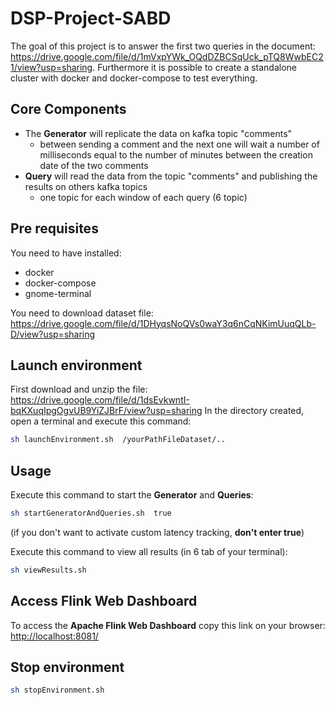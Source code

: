 # DSP-Project-SABD

The goal of this project is to answer the first two queries in the document: <https://drive.google.com/file/d/1mVxpYWk_OQdDZBCSqUck_pTQ8WwbEC21/view?usp=sharing>.
Furthermore it is possible to create a standalone cluster with docker and docker-compose to test everything.

## Core Components
* The **Generator** will replicate the data on kafka topic "comments"
  * between sending a comment and the next one will wait a number of milliseconds equal to the number of minutes between the creation date of the two comments
* **Query** will read the data from the topic "comments" and publishing the results on others kafka topics 
  * one topic for each window of each query (6 topic)

## Pre requisites
You need to have installed:
* docker
* docker-compose
* gnome-terminal

You need to download dataset file:
<https://drive.google.com/file/d/1DHyqsNoQVs0waY3q6nCqNKimUuqQLb-D/view?usp=sharing>

## Launch environment
First download and unzip the file: <https://drive.google.com/file/d/1dsEvkwntI-bqKXuqIpgOgvUB9YiZJBrF/view?usp=sharing>
In the directory created, open a terminal and execute this command:
```bash
sh launchEnvironment.sh  /yourPathFileDataset/..
```

## Usage  
Execute this command to start the **Generator** and **Queries**: 
```bash
sh startGeneratorAndQueries.sh  true
```
(if you don't want to activate custom latency tracking, **don't enter true**)

Execute this command to view all results (in 6 tab of your terminal):
```bash
sh viewResults.sh
```


## Access Flink Web Dashboard
To access the **Apache Flink Web Dashboard** copy this link on your browser: 
<http://localhost:8081/> 


## Stop environment
```bash
sh stopEnvironment.sh
```

